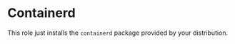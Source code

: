 Containerd
==========

This role just installs the `containerd` package provided by your distribution.
